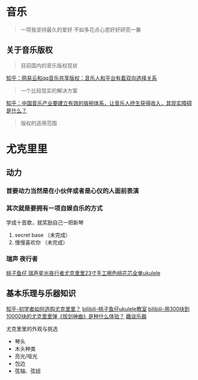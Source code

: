 # 音乐

> 一项我坚持最久的爱好
> 不如多花点心思好好研究一番

## 关于音乐版权
> 目前国内的音乐版权现状

[知乎：网易云和qq音乐共享版权：音乐人和平台有着双向选择关系](https://www.zhihu.com/question/266924260/answer/316002945)

> 一个比较现实的解决方案

[知乎：中国音乐产业要建立有效的版税体系，让音乐人终生获得收入，其现实障碍是什么？](https://www.zhihu.com/question/264123903/answer/280964011)

> 版权的适用范围

# 尤克里里

## 动力

### 首要动力当然是在小伙伴或者是心仪的人面前表演

### 其次就是要拥有一项自娱自乐的方式

学成十首歌，就奖励自己一把新琴

1. secret base （未完成）
2. 慢慢喜欢你 （未完成）

### 瑞声 夜行者 
[桃子鱼仔 瑞声星光夜行者尤克里里23寸手工擦色桃花芯全单ukulele](https://item.taobao.com/item.htm?id=566215571283)

## 基本乐理与乐器知识

[知乎-初学者如何选购尤克里里？](https://www.zhihu.com/question/24107519/answer/135673530)
[bilibili-桃子鱼仔ukulele教室](https://space.bilibili.com/90906099)
[bilibili-用300块到10000块的尤克里里弹《拔剑神曲》是种什么体验？](https://www.bilibili.com/video/av35232030)
[趣谈乐器](https://shop149163614.taobao.com/?spm=a230r.1.0.0.b4446db8Z8KHec)

尤克里里的外观与挑选
* 琴头
* 木头种类
* 亮光/哑光
* 包边
* 弦轴、弦妞
